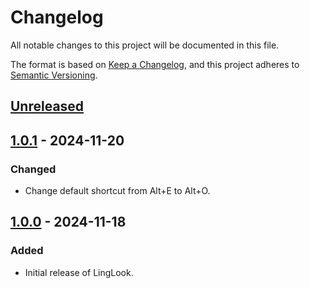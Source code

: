 # Changelog

All notable changes to this project will be documented in this file.

The format is based on [Keep a Changelog](https://keepachangelog.com/en/1.1.0/),
and this project adheres to [Semantic Versioning](https://semver.org/spec/v2.0.0.html).

## [Unreleased]

## [1.0.1] - 2024-11-20

### Changed

- Change default shortcut from Alt+E to Alt+O.

## [1.0.0] - 2024-11-18

### Added

- Initial release of LingLook.

[Unreleased]: https://github.com/ph0ngp/linglook/compare/v1.0.1...HEAD
[1.0.1]: https://github.com/ph0ngp/linglook/compare/v1.0.0...v1.0.1
[1.0.0]: https://github.com/ph0ngp/linglook/releases/tag/v1.0.0
